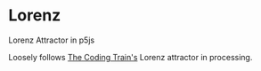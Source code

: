 # Lorenz
Lorenz Attractor in p5js

Loosely follows [The Coding Train's](https://www.youtube.com/watch?v=f0lkz2gSsIk) Lorenz attractor in processing.

